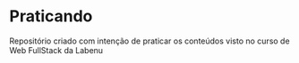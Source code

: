 # Praticando
Repositório criado com intenção de praticar os conteúdos visto no curso de Web FullStack da Labenu
